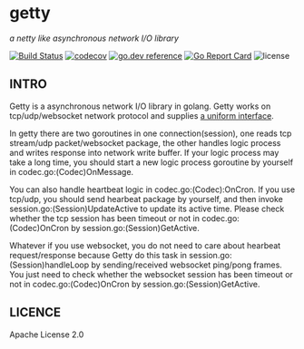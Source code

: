 # getty

 *a netty like asynchronous network I/O library*

[![Build Status](https://app.travis-ci.com/takewofly/dubbo-getty.svg?branch=ci)](https://travis-ci.org/dubbogo/getty)
[![codecov](https://codecov.io/gh/takewofly/dubbo-getty/branch/ci/graph/badge.svg)](https://codecov.io/gh/dubbogo/getty)
[![go.dev reference](https://img.shields.io/badge/go.dev-reference-007d9c?logo=go&logoColor=white&style=flat-square)](https://pkg.go.dev/github.com/dubbogo/getty?tab=doc)
[![Go Report Card](https://goreportcard.com/badge/github.com/dubbogo/getty)](https://goreportcard.com/report/github.com/dubbogo/getty)
![license](https://img.shields.io/badge/license-Apache--2.0-green.svg)

## INTRO

Getty is a asynchronous network I/O library in golang. Getty works on tcp/udp/websocket network protocol and supplies [a uniform interface](https://github.com/dubbogo/getty/blob/master/getty.go#L45).

In getty there are two goroutines in one connection(session), one reads tcp stream/udp packet/websocket package, the other handles logic process and writes response into network write buffer. If your logic process may take a long time, you should start a new logic process goroutine by yourself in codec.go:(Codec)OnMessage.

You can also handle heartbeat logic in codec.go:(Codec):OnCron. If you use tcp/udp, you should send hearbeat package by yourself, and then invoke session.go:(Session)UpdateActive to update its active time. Please check whether the tcp session has been timeout or not in codec.go:(Codec)OnCron by session.go:(Session)GetActive.

Whatever if you use websocket, you do not need to care about hearbeat request/response because Getty do this task in session.go:(Session)handleLoop by sending/received websocket ping/pong frames. You just need to  check whether the websocket session has been timeout or not in codec.go:(Codec)OnCron by session.go:(Session)GetActive.

## LICENCE

Apache License 2.0

